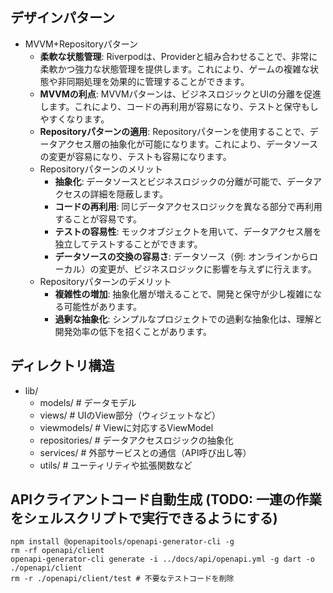 ## デザインパターン
- MVVM+Repositoryパターン 
  - **柔軟な状態管理**: Riverpodは、Providerと組み合わせることで、非常に柔軟かつ強力な状態管理を提供します。これにより、ゲームの複雑な状態や非同期処理を効果的に管理することができます。
  - **MVVMの利点**: MVVMパターンは、ビジネスロジックとUIの分離を促進します。これにより、コードの再利用が容易になり、テストと保守もしやすくなります。
  - **Repositoryパターンの適用**: Repositoryパターンを使用することで、データアクセス層の抽象化が可能になります。これにより、データソースの変更が容易になり、テストも容易になります。
  - Repositoryパターンのメリット
    - **抽象化**: データソースとビジネスロジックの分離が可能で、データアクセスの詳細を隠蔽します。
    - **コードの再利用**: 同じデータアクセスロジックを異なる部分で再利用することが容易です。
    - **テストの容易性**: モックオブジェクトを用いて、データアクセス層を独立してテストすることができます。
    - **データソースの交換の容易さ**: データソース（例: オンラインからローカル）の変更が、ビジネスロジックに影響を与えずに行えます。
  - Repositoryパターンのデメリット
    - **複雑性の増加**: 抽象化層が増えることで、開発と保守が少し複雑になる可能性があります。
    - **過剰な抽象化**: シンプルなプロジェクトでの過剰な抽象化は、理解と開発効率の低下を招くことがあります。
## ディレクトリ構造
- lib/
  - models/           # データモデル
  - views/            # UIのView部分（ウィジェットなど）
  - viewmodels/       # Viewに対応するViewModel
  - repositories/     # データアクセスロジックの抽象化
  - services/         # 外部サービスとの通信（API呼び出し等）
  - utils/            # ユーティリティや拡張関数など

## APIクライアントコード自動生成 (TODO: 一連の作業をシェルスクリプトで実行できるようにする)
```console
npm install @openapitools/openapi-generator-cli -g
rm -rf openapi/client
openapi-generator-cli generate -i ../docs/api/openapi.yml -g dart -o ./openapi/client
rm -r ./openapi/client/test # 不要なテストコードを削除
```